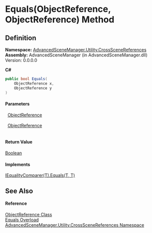 # Equals(ObjectReference, ObjectReference) Method




## Definition
**Namespace:** <a href="N_AdvancedSceneManager_Utility_CrossSceneReferences">AdvancedSceneManager.Utility.CrossSceneReferences</a>  
**Assembly:** AdvancedSceneManager (in AdvancedSceneManager.dll) Version: 0.0.0.0

**C#**
``` C#
public bool Equals(
	ObjectReference x,
	ObjectReference y
)
```



#### Parameters
<dl><dt>  <a href="T_AdvancedSceneManager_Utility_CrossSceneReferences_ObjectReference">ObjectReference</a></dt><dd> </dd><dt>  <a href="T_AdvancedSceneManager_Utility_CrossSceneReferences_ObjectReference">ObjectReference</a></dt><dd> </dd></dl>

#### Return Value
<a href="https://learn.microsoft.com/dotnet/api/system.boolean" target="_blank" rel="noopener noreferrer">Boolean</a>

#### Implements
<a href="https://learn.microsoft.com/dotnet/api/system.collections.generic.iequalitycomparer-1.equals" target="_blank" rel="noopener noreferrer">IEqualityComparer(T).Equals(T, T)</a>  


## See Also


#### Reference
<a href="T_AdvancedSceneManager_Utility_CrossSceneReferences_ObjectReference">ObjectReference Class</a>  
<a href="Overload_AdvancedSceneManager_Utility_CrossSceneReferences_ObjectReference_Equals">Equals Overload</a>  
<a href="N_AdvancedSceneManager_Utility_CrossSceneReferences">AdvancedSceneManager.Utility.CrossSceneReferences Namespace</a>  
